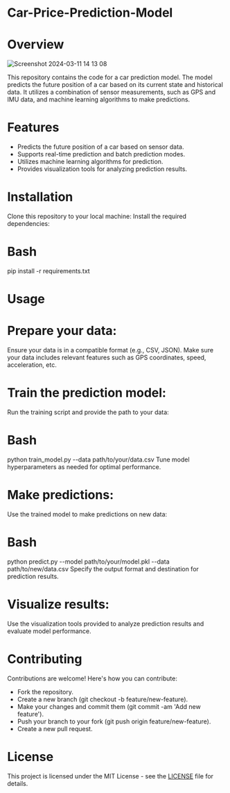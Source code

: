 # Car-Price-Prediction-Model

# Overview
![Screenshot 2024-03-11 14 13 08](https://github.com/mahn-bonnie/Car-Price-Prediction-Model/assets/156321537/6e4ca82e-3895-4acc-bb7d-6ef7f91dfd81)

This repository contains the code for a car prediction model. The model predicts the future position of a car based on its current state and historical data. It utilizes a combination of sensor measurements, such as GPS and IMU data, and machine learning algorithms to make predictions.

# Features
 - Predicts the future position of a car based on sensor data.
 - Supports real-time prediction and batch prediction modes.
 - Utilizes machine learning algorithms for prediction.
 - Provides visualization tools for analyzing prediction results.
# Installation
Clone this repository to your local machine:
Install the required dependencies:
# Bash
pip install -r requirements.txt
# Usage
# Prepare your data:
Ensure your data is in a compatible format (e.g., CSV, JSON).
Make sure your data includes relevant features such as GPS coordinates, speed, acceleration, etc.
# Train the prediction model:
Run the training script and provide the path to your data:
# Bash
python train_model.py --data path/to/your/data.csv
Tune model hyperparameters as needed for optimal performance.
# Make predictions:
Use the trained model to make predictions on new data:
# Bash
python predict.py --model path/to/your/model.pkl --data path/to/new/data.csv
Specify the output format and destination for prediction results.
# Visualize results:
Use the visualization tools provided to analyze prediction results and evaluate model performance.
# Contributing
Contributions are welcome! Here's how you can contribute:

 - Fork the repository.
 - Create a new branch (git checkout -b feature/new-feature).
 - Make your changes and commit them (git commit -am 'Add new feature').
 - Push your branch to your fork (git push origin feature/new-feature).
 - Create a new pull request.

# License
This project is licensed under the MIT License - see the [LICENSE](https://github.com/mahn-bonnie/Car-Price-Prediction-Model?tab=MIT-1-ov-file#) file for details.
